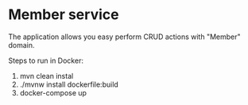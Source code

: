 # Member service
The application allows you easy perform CRUD actions with "Member" domain.

Steps to run in Docker:

1) mvn clean instal
2) ./mvnw install dockerfile:build
3) docker-compose up
